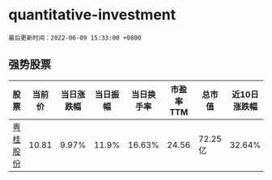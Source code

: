 # quantitative-investment

`最后更新时间：2022-06-09 15:33:00 +0800`

## 强势股票

|股票|当前价|当日涨跌幅|当日振幅|当日换手率|市盈率TTM|总市值|近10日涨跌幅|
|----|----|----|----|----|----|----|----|
|[粤桂股份](https://xueqiu.com/S/SZ000833)|10.81|9.97%|11.9%|16.63%|24.56|72.25亿|32.64%|
